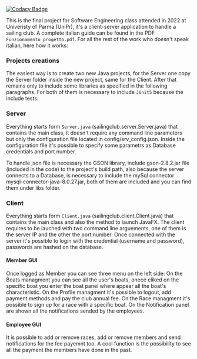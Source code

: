 ﻿[![Codacy Badge](https://app.codacy.com/project/badge/Grade/caf573262b7e4cc8b103a2197990529c)](https://www.codacy.com/gh/sichej/SailingClub/dashboard?utm_source=github.com&amp;utm_medium=referral&amp;utm_content=sichej/SailingClub&amp;utm_campaign=Badge_Grade)

This is the final project for Software Engineering class attended in 2022 at Univeristy of Parma (UniPr), it's a client-server application to handle a sailing club. 
A complete italian guide can be found in the PDF `Funzionamento_progetto.pdf`.
For all the rest of the work who doesn't speak italian, here how it works:

### Projects creations
The easiest way is to create two new Java projects, for the Server one copy the Server folder inside the new project, same for the Client. After that remains only to include some libraries as specified in the following paragraphs.
For both of them is necessary to include `JUnit5` because the include tests.

### Server
Everything starts form `Server.java` (sailingclub.server.Server.java) that contains the main class, it doesn't require any command line parameters but only the configuration file located in config/srv_config.json. Inside the configuration file it's possible to specify some parametrs as Database credentials and port number.

To handle json file is necessary the GSON library, include gson-2.8.2.jar file (included in the code) to the project's build path, also because the server connects to a Database, is necessary to include the mySql connector mysql-connector-java-8.0.27.jar, both of them are included and you can find them under libs folder.

### Client
Everything starts form `Client.java` (sailingclub.client.Client.java) that contains the main class and also the method to launch JavaFX. The client requires to be lauched with two command line arguements, one of them is the server IP and the other the port number.
Once connected with the server it's possible to login with the credential (username and password), passwords are hashed on the database.

#### Member GUI
Once logged as Member you can see three menu on the left side:
On the Boats managment you can see all the user's boats, onece cliked on the specific boat you enter the boat panel where appear all the boat's characteristic.
On the Profile managment it's possible to logout, add payment methods and pay the club annual fee.
On the Race managment it's possible to sign up for a race with a specific boat.
On the Notification panel are shown all the notifications sended by the employees.

#### Employee GUI
It is possible to add or remove races, add or remove members and send notifications for the fee payemnt too.
A cool function is the possibility to see all the payment the members have done in the past.

